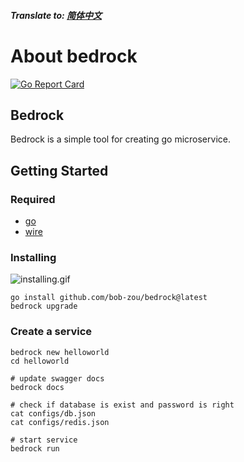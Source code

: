 ##### Translate to: [简体中文](README_zh.md)

# About bedrock

[![Go Report Card](https://goreportcard.com/report/github.com/bob-zou/bedrock)](https://goreportcard.com/report/github.com/bob-zou/bedrock)

## Bedrock
Bedrock is a simple tool for creating go microservice.

## Getting Started
### Required
- [go](https://go.dev)
- [wire](https://github.com/google/wire)

### Installing
![installing.gif](https://cdn.jsdelivr.net/gh/bob-zou/bedrock/assets/images/installing.gif)
```shell
go install github.com/bob-zou/bedrock@latest
bedrock upgrade
```

### Create a service
```shell
bedrock new helloworld
cd helloworld

# update swagger docs
bedrock docs

# check if database is exist and password is right
cat configs/db.json
cat configs/redis.json

# start service
bedrock run
```
